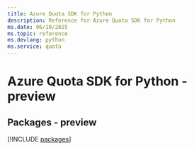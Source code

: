 ```yaml
---
title: Azure Quota SDK for Python
description: Reference for Azure Quota SDK for Python
ms.date: 06/19/2025
ms.topic: reference
ms.devlang: python
ms.service: quota
---
```

# Azure Quota SDK for Python - preview
## Packages - preview
[!INCLUDE [packages](quota-index.md)]